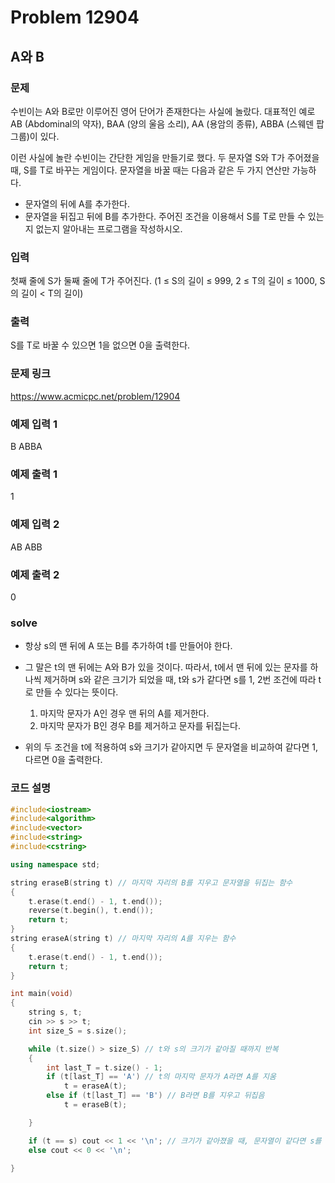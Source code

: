 # Problem 12904

## A와 B

### 문제
수빈이는 A와 B로만 이루어진 영어 단어가 존재한다는 사실에 놀랐다. 대표적인 예로 AB (Abdominal의 약자), BAA (양의 울음 소리), AA (용암의 종류), ABBA (스웨덴 팝 그룹)이 있다.

이런 사실에 놀란 수빈이는 간단한 게임을 만들기로 했다. 두 문자열 S와 T가 주어졌을 때, S를 T로 바꾸는 게임이다. 문자열을 바꿀 때는 다음과 같은 두 가지 연산만 가능하다.

- 문자열의 뒤에 A를 추가한다.
- 문자열을 뒤집고 뒤에 B를 추가한다.
주어진 조건을 이용해서 S를 T로 만들 수 있는지 없는지 알아내는 프로그램을 작성하시오.

### 입력
첫째 줄에 S가 둘째 줄에 T가 주어진다. (1 ≤ S의 길이 ≤ 999, 2 ≤ T의 길이 ≤ 1000, S의 길이 < T의 길이)

### 출력
S를 T로 바꿀 수 있으면 1을 없으면 0을 출력한다.

### 문제 링크
<https://www.acmicpc.net/problem/12904>

### 예제 입력 1
B
ABBA

### 예제 출력 1
1

### 예제 입력 2
AB
ABB

### 예제 출력 2
0

### solve
- 항상 s의 맨 뒤에 A 또는 B를 추가하여 t를 만들어야 한다.
- 그 말은 t의 맨 뒤에는 A와 B가 있을 것이다. 따라서, t에서 맨 뒤에 있는 문자를 하나씩 제거하며 s와 같은 크기가 되었을 때, t와 s가 같다면 s를 1, 2번 조건에 따라 t로 만들 수 있다는 뜻이다.

	1. 마지막 문자가 A인 경우 맨 뒤의 A를 제거한다.
	2. 마지막 문자가 B인 경우 B를 제거하고 문자를 뒤집는다.

- 위의 두 조건을 t에 적용하여 s와 크기가 같아지면 두 문자열을 비교하여 같다면 1, 다르면 0을 출력한다.

### 코드 설명
```C++
#include<iostream>
#include<algorithm>
#include<vector>
#include<string>
#include<cstring>

using namespace std;

string eraseB(string t) // 마지막 자리의 B를 지우고 문자열을 뒤집는 함수
{
	t.erase(t.end() - 1, t.end());
	reverse(t.begin(), t.end());
	return t;
}
string eraseA(string t) // 마지막 자리의 A를 지우는 함수
{
	t.erase(t.end() - 1, t.end());
	return t;
}

int main(void)
{
	string s, t;
	cin >> s >> t;
	int size_S = s.size();

	while (t.size() > size_S) // t와 s의 크기가 같아질 때까지 반복
	{
		int last_T = t.size() - 1;
		if (t[last_T] == 'A') // t의 마지막 문자가 A라면 A를 지움
			t = eraseA(t);
		else if (t[last_T] == 'B') // B라면 B를 지우고 뒤집음
			t = eraseB(t);

	}

	if (t == s) cout << 1 << '\n'; // 크기가 같아졌을 때, 문자열이 같다면 s를 t로 바꿀 수 있음
	else cout << 0 << '\n';

}
```
